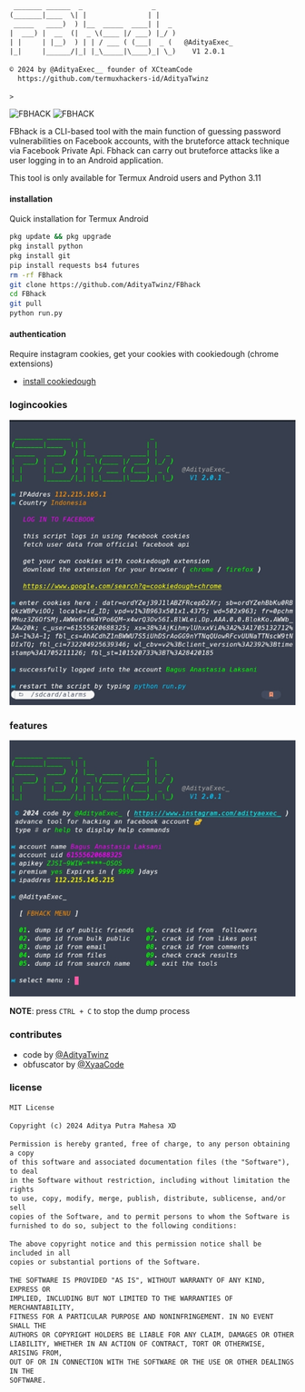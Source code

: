 ```text
 _______ ______  _                 _     
(_______|____  \| |               | |    
 _____   ____)  ) |__  _____  ____| |  _ 
|  ___) |  __  (|  _ \(____ |/ ___) |_/ )
| |     | |__)  ) | | / ___ ( (___|  _ (   @AdityaExec_
|_|     |______/|_| |_\_____|\____)_| \_)    V1 2.0.1

© 2024 by @AdityaExec__ founder of XCteamCode
  https://github.com/termuxhackers-id/AdityaTwinz

>
```

<img title="FBHACK" src="https://img.shields.io/badge/CODENAME%20-FBHack-SCRIPT?colorA=black&colorB=darkred&style=for-the-badge"> <img title="FBHACK" src="https://img.shields.io/badge/VERSION%20-2.0.1-SCRIPT?colorA=black&colorB=darkred&style=for-the-badge"> 

FBhack is a CLI-based tool with the main function of guessing password vulnerabilities on Facebook accounts, with the bruteforce attack technique via Facebook Private Api. Fbhack can carry out bruteforce attacks like a user logging in to an Android application.

This tool is only available for Termux Android users and Python 3.11

#### installation
Quick installation for Termux Android
````bash
pkg update && pkg upgrade
pkg install python
pkg install git
pip install requests bs4 futures
rm -rf FBhack
git clone https://github.com/AdityaTwinz/FBhack
cd FBhack
git pull
python run.py
````

#### authentication 
Require instagram cookies, get your cookies with cookiedough (chrome extensions)
- [install cookiedough](https://chrome.google.com/webstore/detail/cookiedough)

### logincookies
[![@adityaexec_](https://github.com/AdityaTwinz/FBhack/blob/main/images/IMG_20240114_130059.jpg)](https://wa.me/+6283861183874?text=*Assalamualaikum%20Bang*)

### features
[![@adityaexec_](https://github.com/AdityaTwinz/FBhack/blob/main/images/IMG_20240114_130109.jpg)](https://wa.me/+6283861183874?text=*Assalamualaikum%20Bang*)

<b>NOTE</b>: press ```CTRL + C``` to stop the dump process 

### contributes
- code by [@AdityaTwinz](https://github.com/AdityaTwinz)
- obfuscator by [@XyaaCode](https://github.com/Xyaa-Code)

### license
```text
MIT License

Copyright (c) 2024 Aditya Putra Mahesa XD

Permission is hereby granted, free of charge, to any person obtaining a copy
of this software and associated documentation files (the "Software"), to deal
in the Software without restriction, including without limitation the rights
to use, copy, modify, merge, publish, distribute, sublicense, and/or sell
copies of the Software, and to permit persons to whom the Software is
furnished to do so, subject to the following conditions:

The above copyright notice and this permission notice shall be included in all
copies or substantial portions of the Software.

THE SOFTWARE IS PROVIDED "AS IS", WITHOUT WARRANTY OF ANY KIND, EXPRESS OR
IMPLIED, INCLUDING BUT NOT LIMITED TO THE WARRANTIES OF MERCHANTABILITY,
FITNESS FOR A PARTICULAR PURPOSE AND NONINFRINGEMENT. IN NO EVENT SHALL THE
AUTHORS OR COPYRIGHT HOLDERS BE LIABLE FOR ANY CLAIM, DAMAGES OR OTHER
LIABILITY, WHETHER IN AN ACTION OF CONTRACT, TORT OR OTHERWISE, ARISING FROM,
OUT OF OR IN CONNECTION WITH THE SOFTWARE OR THE USE OR OTHER DEALINGS IN THE
SOFTWARE.
```
